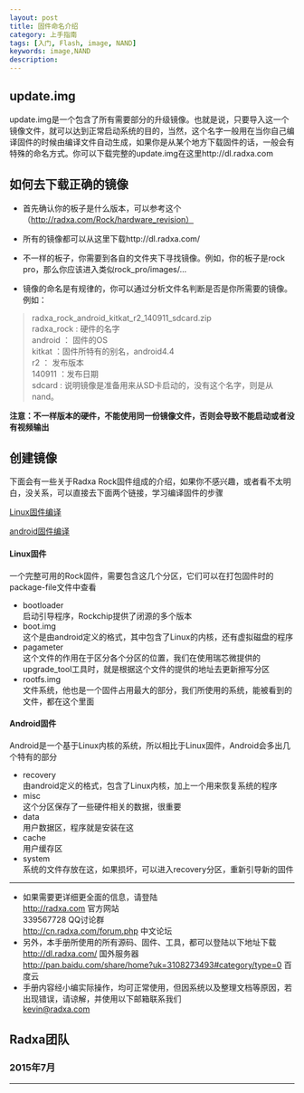```yaml
---
layout: post
title: 固件命名介绍
category: 上手指南
tags: [入门, Flash, image, NAND]
keywords: image,NAND
description: 
---
```


## update.img

update.img是一个包含了所有需要部分的升级镜像。也就是说，只要导入这一个镜像文件，就可以达到正常启动系统的目的，当然，这个名字一般用在当你自己编译固件的时候由编译文件自动生成，如果你是从某个地方下载固件的话，一般会有特殊的命名方式。你可以下载完整的update.img在这里http://dl.radxa.com  

## 如何去下载正确的镜像  

* 首先确认你的板子是什么版本，可以参考这个（http://radxa.com/Rock/hardware_revision）  

* 所有的镜像都可以从这里下载http://dl.radxa.com/  

* 不一样的板子，你需要到各自的文件夹下寻找镜像。例如，你的板子是rock pro，那么你应该进入类似rock_pro/images/...  

* 镜像的命名是有规律的，你可以通过分析文件名判断是否是你所需要的镜像。例如：  

> 	radxa_rock_android_kitkat_r2_140911_sdcard.zip  
	radxa_rock  : 硬件的名字  
	android   ：  固件的OS  
	kitkat   ：固件所特有的别名，android4.4  
	r2  	： 发布版本  
	140911	：发布日期  
	sdcard	: 说明镜像是准备用来从SD卡启动的，没有这个名字，则是从nand。  

**注意：不一样版本的硬件，不能使用同一份镜像文件，否则会导致不能启动或者没有视频输出**  



## 创建镜像  

下面会有一些关于Radxa Rock固件组成的介绍，如果你不感兴趣，或者看不太明白，没关系，可以直接去下面两个链接，学习编译固件的步骤

[Linux固件编译][1]  

[android固件编译][2]


#### Linux固件    

一个完整可用的Rock固件，需要包含这几个分区，它们可以在打包固件时的package-file文件中查看  

* bootloader		
启动引导程序，Rockchip提供了闭源的多个版本  
* boot.img		
这个是由android定义的格式，其中包含了Linux的内核，还有虚拟磁盘的程序  
* pagameter		
这个文件的作用在于区分各个分区的位置，我们在使用瑞芯微提供的upgrade_tool工具时，就是根据这个文件的提供的地址去更新擦写分区  
* rootfs.img		
文件系统，他也是一个固件占用最大的部分，我们所使用的系统，能被看到的文件，都在这个里面  



#### Android固件  

Android是一个基于Linux内核的系统，所以相比于Linux固件，Android会多出几个特有的部分

* recovery		
由android定义的格式，包含了Linux内核，加上一个用来恢复系统的程序  
* misc			
这个分区保存了一些硬件相关的数据，很重要  
* data			
用户数据区，程序就是安装在这  
* cache			
用户缓存区  
* system		
系统的文件存放在这，如果损坏，可以进入recovery分区，重新引导新的固件  




[1]:/2015/07/17/build-linux-image.html
[2]:/2015/07/17/build-android-source-code.html

--------------------------------------------------------------------
* 如果需要更详细更全面的信息，请登陆  
	http://radxa.com  						官方网站  
	339567728         						QQ讨论群  
	http://cn.radxa.com/forum.php					中文论坛  
* 另外，本手册所使用的所有源码、固件、工具，都可以登陆以下地址下载  
	http://dl.radxa.com/                             	      国外服务器  
	http://pan.baidu.com/share/home?uk=3108273493#category/type=0	百度云  
* 手册内容经小编实际操作，均可正常使用，但因系统以及整理文档等原因，若出现错误，请谅解，并使用以下邮箱联系我们  
	kevin@radxa.com  

## Radxa团队  

### 2015年7月  
--------------------------------------------------------------------

